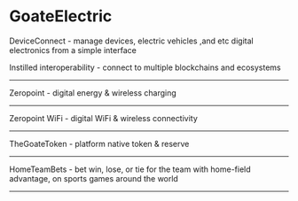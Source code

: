 # GoateElectric

DeviceConnect - manage devices, electric vehicles ,and etc digital electronics from a simple interface

Instilled interoperability - connect to multiple blockchains and ecosystems
________________________________________________________________________________

Zeropoint - digital energy & wireless charging
________________________________________________________________________________

Zeropoint WiFi - digital WiFi & wireless connectivity
________________________________________________________________________________

TheGoateToken - platform native token & reserve
________________________________________________________________________________

HomeTeamBets - bet win, lose, or tie for the team with home-field advantage, on sports games around the world
________________________________________________________________________________